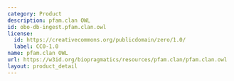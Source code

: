 ```yaml
---
category: Product
description: pfam.clan OWL
id: obo-db-ingest.pfam.clan.owl
license:
  id: https://creativecommons.org/publicdomain/zero/1.0/
  label: CC0-1.0
name: pfam.clan OWL
url: https://w3id.org/biopragmatics/resources/pfam.clan/pfam.clan.owl
layout: product_detail
---
```

